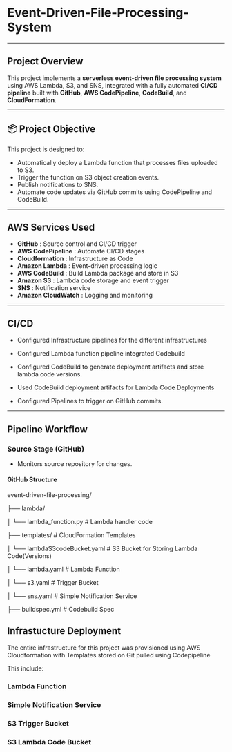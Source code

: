 # Event-Driven-File-Processing-System

---

## Project Overview

This project implements a **serverless event-driven file processing system** using AWS Lambda, S3, and SNS, integrated with a fully automated **CI/CD pipeline** built with **GitHub**, **AWS CodePipeline**, **CodeBuild**, and **CloudFormation**.

---

## 📦 Project Objective

This project is designed to:

- Automatically deploy a Lambda function that processes files uploaded to S3.
- Trigger the function on S3 object creation events.
- Publish notifications to SNS.
- Automate code updates via GitHub commits using CodePipeline and CodeBuild.

---

##  AWS Services Used

 - **GitHub** : Source control and CI/CD trigger
 - **AWS CodePipeline** : Automate CI/CD stages
 - **Cloudformation** : Infrastructure as Code
 - **Amazon Lambda** : Event-driven processing logic
 - **AWS CodeBuild** : Build Lambda package and store in S3 
 - **Amazon S3** : Lambda code storage and event trigger
 - **SNS** : Notification service
 - **Amazon CloudWatch** : Logging and monitoring

---

## CI/CD

- Configured Infrastructure pipelines for the different infrastructures

- Configured Lambda function pipeline integrated Codebuild

- Configured CodeBuild to generate deployment artifacts and store lambda code versions.

- Used CodeBuild deployment artifacts for Lambda Code Deployments

- Configured Pipelines to trigger on GitHub commits.

---

## Pipeline Workflow

### Source Stage (GitHub)

- Monitors source repository for changes.

 ####  GitHub Structure

  event-driven-file-processing/

├── lambda/

│   └── lambda_function.py             # Lambda handler code

├── templates/                         # CloudFormation Templates

│   └── lambdaS3codeBucket.yaml        # S3 Bucket for Storing Lambda Code(Versions)

│   └── lambda.yaml                    # Lambda Function

│   └── s3.yaml                        # Trigger Bucket

│   └── sns.yaml                       # Simple Notification Service

├── buildspec.yml                      # Codebuild Spec

  


## Infrastucture Deployment 

The entire infrastructure for this project was provisioned using AWS Cloudformation with Templates stored on Git pulled using Codepipeline

This include:

### Lambda Function 

### Simple Notification Service

### S3 Trigger Bucket

### S3 Lambda Code Bucket







